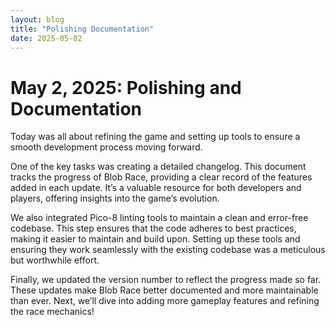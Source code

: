 ```yaml
---
layout: blog
title: "Polishing Documentation"
date: 2025-05-02
---
```


# May 2, 2025: Polishing and Documentation

Today was all about refining the game and setting up tools to ensure a smooth development process moving forward.

One of the key tasks was creating a detailed changelog. This document tracks the progress of Blob Race, providing a clear record of the features added in each update. It’s a valuable resource for both developers and players, offering insights into the game’s evolution.

We also integrated Pico-8 linting tools to maintain a clean and error-free codebase. This step ensures that the code adheres to best practices, making it easier to maintain and build upon. Setting up these tools and ensuring they work seamlessly with the existing codebase was a meticulous but worthwhile effort.

Finally, we updated the version number to reflect the progress made so far. These updates make Blob Race better documented and more maintainable than ever. Next, we’ll dive into adding more gameplay features and refining the race mechanics!

